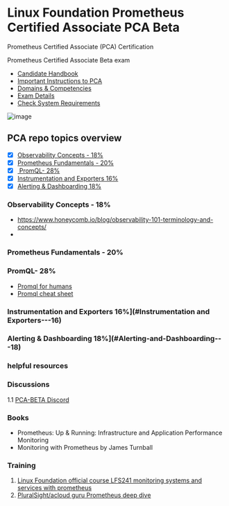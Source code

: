 # Linux Foundation Prometheus Certified Associate PCA Beta

Prometheus Certified Associate (PCA) Certification

Prometheus Certified Associate Beta exam

- [Candidate Handbook](https://docs.linuxfoundation.org/tc-docs/certification/lf-handbook2)
- [Important Instructions to PCA](https://docs.linuxfoundation.org/tc-docs/certification/important-instructions-pca)
- [Domains & Competencies](https://github.com/cncf/curriculum/blob/master/Prometheus_Curriculum.pdf)
- [Exam Details](https://www.cncf.io/certification/pca/)
- [Check System Requirements](https://syscheck.bridge.psiexams.com/)

![image](https://user-images.githubusercontent.com/1757428/178691554-67d6a11f-7f1b-45a5-8de1-8a7c09d1b861.png)


## PCA repo topics overview

  - [X] [Observability Concepts	- 18%](#Observability-Concepts---18)
  - [X] [Prometheus Fundamentals - 20%](#Prometheus-Fundamentals---20)
  - [X] [ PromQL- 28%](#PromQL---28)
  - [X] [Instrumentation and Exporters	16%](#Instrumentation-and-Exporters---16)
  - [X] [Alerting & Dashboarding	18%](#Alerting-and-Dashboarding---18)

### Observability Concepts	- 18%
- https://www.honeycomb.io/blog/observability-101-terminology-and-concepts/
- 
### Prometheus Fundamentals - 20%
### PromQL- 28%
- [Promql for humans](https://timber.io/blog/promql-for-humans/)
- [Promql cheat sheet](https://promlabs.com/promql-cheat-sheet/)

### Instrumentation and Exporters	16%](#Instrumentation and Exporters---16)
### Alerting & Dashboarding	18%](#Alerting-and-Dashboarding---18)

### helpful resources

### Discussions
1.1 [PCA-BETA Discord](https://discord.com/invite/fUdPs3EW)

### Books
- Prometheus: Up & Running: Infrastructure and Application Performance Monitoring
- Monitoring with Prometheus by James Turnball

### Training

1. [Linux Foundation official course LFS241 monitoring systems and services with prometheus ](https://training.linuxfoundation.org/training/monitoring-systems-and-services-with-prometheus-lfs241/)
1. [PluralSight/acloud guru Prometheus deep dive](https://acloudguru.com/course/prometheus-deep-dive)


